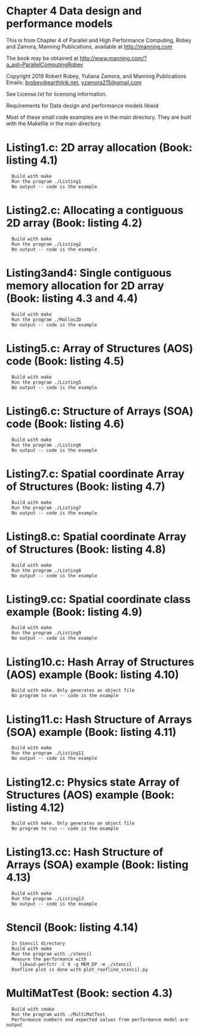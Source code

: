 # Chapter 4 Data design and performance models
This is from Chapter 4 of Parallel and High Performance Computing, Robey and Zamora,
Manning Publications, available at http://manning.com

The book may be obtained at
   http://www.manning.com/?a_aid=ParallelComputingRobey

Copyright 2019 Robert Robey, Yuliana Zamora, and Manning Publications
Emails: brobey@earthlink.net, yzamora215@gmail.com

See License.txt for licensing information.

Requirements for Data design and performance models
      likwid

Most of these small code examples are in the main directory. They
are built with the Makefile in the main directory.

#  Listing1.c: 2D array allocation (Book: listing 4.1)
      Build with make
      Run the program ./Listing1
      No output -- code is the example

# Listing2.c: Allocating a contiguous 2D array (Book: listing 4.2)
      Build with make
      Run the program ./Listing2
      No output -- code is the example

# Listing3and4: Single contiguous memory allocation for 2D array (Book: listing 4.3 and 4.4)
      Build with make
      Run the program ./Malloc2D
      No output -- code is the example

# Listing5.c: Array of Structures (AOS) code (Book: listing 4.5)
      Build with make
      Run the program ./Listing5
      No output -- code is the example
 
# Listing6.c: Structure of Arrays (SOA) code (Book: listing 4.6)
      Build with make
      Run the program ./Listing6
      No output -- code is the example
 
# Listing7.c: Spatial coordinate Array of Structures (Book: listing 4.7)
      Build with make
      Run the program ./Listing7
      No output -- code is the example
 
# Listing8.c: Spatial coordinate Array of Structures (Book: listing 4.8)
      Build with make
      Run the program ./Listing8
      No output -- code is the example

# Listing9.cc: Spatial coordinate class example (Book: listing 4.9)
      Build with make
      Run the program ./Listing9
      No output -- code is the example
 
# Listing10.c: Hash Array of Structures (AOS) example (Book: listing 4.10)
      Build with make. Only generates an object file
      No program to run -- code is the example

# Listing11.c: Hash Structure of Arrays (SOA) example (Book: listing 4.11)
      Build with make
      Run the program ./Listing11
      No output -- code is the example

# Listing12.c: Physics state Array of Structures (AOS) example (Book: listing 4.12)
      Build with make. Only generates an object file
      No program to run -- code is the example

# Listing13.cc: Hash Structure of Arrays (SOA) example (Book: listing 4.13)
      Build with make
      Run the program ./Listing13
      No output -- code is the example

# Stencil (Book: listing 4.14)
      In Stencil directory
      Build with make
      Run the program with ./stencil
      Measure the performance with
         likwid-perfctr -C 0 -g MEM_DP -m ./stencil
      Roofline plot is done with plot_roofline_stencil.py

# MultiMatTest (Book: section 4.3)
      Build with cmake
      Run the program with ./MultiMatTest
      Performance numbers and expected values from performance model are output
